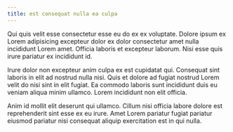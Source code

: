 ```yaml
---
title: est consequat nulla ea culpa
---
```


Qui quis velit esse consectetur esse eu do ex ex voluptate. Dolore ipsum ex Lorem adipisicing excepteur dolor ex dolor consectetur amet nulla incididunt Lorem amet. Officia laboris et excepteur laborum. Nisi esse quis irure pariatur ex incididunt id.

Irure dolor non excepteur anim culpa ex est cupidatat qui. Consequat sint laboris in elit ad nostrud nulla nisi. Quis et dolore ad fugiat nostrud Lorem velit do nisi sint in elit fugiat. Ea commodo laboris sunt incididunt duis eu veniam aliqua minim ullamco. Lorem incididunt non elit officia.

Anim id mollit elit deserunt qui ullamco. Cillum nisi officia labore dolore est reprehenderit sint esse ex eu irure. Amet Lorem pariatur fugiat pariatur eiusmod pariatur nisi consequat aliquip exercitation est in qui nulla.